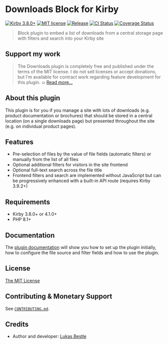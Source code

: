 # Downloads Block for Kirby

[![Kirby 3.8.0+](https://img.shields.io/badge/Kirby-3.8.0%2B-green)](https://getkirby.com)
[![MIT license](https://img.shields.io/badge/license-MIT-blue.svg)](LICENSE.md)
[![Release](https://img.shields.io/github/v/release/lukasbestle/kirby-downloads)](https://github.com/lukasbestle/kirby-downloads/releases/latest)
[![CI Status](https://img.shields.io/github/actions/workflow/status/lukasbestle/kirby-downloads/ci.yml?branch=main&label=CI)](https://github.com/lukasbestle/kirby-downloads/actions?query=workflow%3ACI+branch%3Amain)
[![Coverage Status](https://img.shields.io/codecov/c/gh/lukasbestle/kirby-downloads?token=vW24dO8dNq)](https://codecov.io/gh/lukasbestle/kirby-downloads)

> Block plugin to embed a list of downloads from a central storage page with filters and search into your Kirby site

## Support my work

> The Downloads plugin is completely free and published under the terms of the MIT license. I do not sell licenses or accept donations, but I'm available for contract work regarding feature development for this plugin.
> ➯ [Read more…](.github/CONTRIBUTING.md#monetary-support)

## About this plugin

This plugin is for you if you manage a site with lots of downloads (e.g. product documentation or brochures) that should be stored in a central location (on a single downloads page) but presented throughout the site (e.g. on individual product pages).

## Features

- Pre-selection of files by the value of file fields (automatic filters) or manually from the list of all files
- Optional additional filters for visitors in the site frontend
- Optional full-text search across the file title
- Frontend filters and search are implemented without JavaScript but can be progressively enhanced with a built-in API route (requires Kirby 3.9.2+)

## Requirements

- Kirby 3.8.0+ or 4.1.0+
- PHP 8.1+

## Documentation

The [plugin documentation](https://github.com/lukasbestle/kirby-downloads/wiki) will show you how to set up the plugin initially, how to configure the file source and filter fields and how to use the plugin.

## License

[The MIT License](LICENSE.md)

## Contributing & Monetary Support

See [`CONTRIBUTING.md`](.github/CONTRIBUTING.md).

## Credits

- Author and developer: [Lukas Bestle](https://lukasbestle.com)
